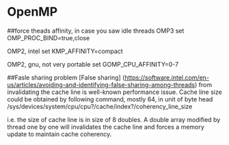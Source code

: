 # OpenMP

##force theads affinity, in case you saw idle threads
OMP3
    set OMP_PROC_BIND=true,close

OMP2, intel
    set KMP_AFFINITY=compact

OMP2, gnu, not very portable
    set GOMP_CPU_AFFINITY=0-7

##Fasle sharing problem
[False sharing] (https://software.intel.com/en-us/articles/avoiding-and-identifying-false-sharing-among-threads) from invalidating the cache line is well-known performance issue.
Cache line size could be obtained by following command, mostly 64, in unit of byte
	head /sys/devices/system/cpu/cpu?/cache/index?/coherency_line_size

i.e. the size of cache line is in size of 8 doubles.  A double array modified by thread one by one will invalidates the cache line and forces a memory update to maintain cache coherency.
